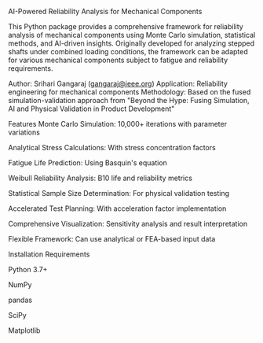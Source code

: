 AI-Powered Reliability Analysis for Mechanical Components

This Python package provides a comprehensive framework for reliability analysis of mechanical components using Monte Carlo simulation, statistical methods, and AI-driven insights. Originally developed for analyzing stepped shafts under combined loading conditions, the framework can be adapted for various mechanical components subject to fatigue and reliability requirements.

Author: Srihari Gangaraj (gangaraj@ieee.org)
Application: Reliability engineering for mechanical components
Methodology: Based on the fused simulation-validation approach from "Beyond the Hype: Fusing Simulation, AI and Physical Validation in Product Development"

Features
Monte Carlo Simulation: 10,000+ iterations with parameter variations

Analytical Stress Calculations: With stress concentration factors

Fatigue Life Prediction: Using Basquin's equation

Weibull Reliability Analysis: B10 life and reliability metrics

Statistical Sample Size Determination: For physical validation testing

Accelerated Test Planning: With acceleration factor implementation

Comprehensive Visualization: Sensitivity analysis and result interpretation

Flexible Framework: Can use analytical or FEA-based input data

Installation Requirements

Python 3.7+

NumPy

pandas

SciPy

Matplotlib
